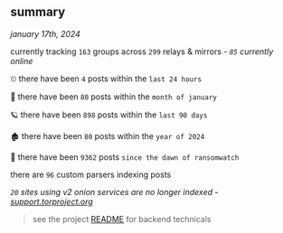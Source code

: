 
## summary
_january 17th, 2024_

currently tracking `163` groups across `299` relays & mirrors - _`85` currently online_

⏲ there have been `4` posts within the `last 24 hours`

🦈 there have been `80` posts within the `month of january`

🪐 there have been `898` posts within the `last 90 days`

🏚 there have been `80` posts within the `year of 2024`

🦕 there have been `9362` posts `since the dawn of ransomwatch`

there are `96` custom parsers indexing posts

_`20` sites using v2 onion services are no longer indexed - [support.torproject.org](https://support.torproject.org/onionservices/v2-deprecation/)_

> see the project [README](https://github.com/joshhighet/ransomwatch#ransomwatch--) for backend technicals
